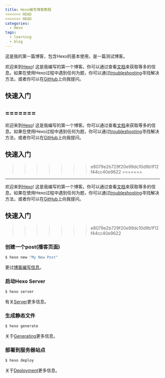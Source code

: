 ```yaml
---
title: Hexo编写博客教程
<<<<<<< HEAD
<<<<<<< HEAD
categories:
  - Hexo
tags:
  - learning
  - blog
---
```

这是我的第一篇博客，包含Hexo的基本使用，是一篇测试博客。

<!-- more -->

欢迎来到[Hexo](https://hexo.io/)! 这是我编写的第一个博客。你可以通过查看[文档](https://hexo.io/docs/)来获取等多的信息。如果在使用Hexo过程中遇到任何为题，你可以通过[troubleshooting](https://hexo.io/docs/troubleshooting.html)寻找解决方法，或者你可以在[GitHub](https://github.com/hexojs/hexo/issues)上向我提问。


## 快速入门

=======
---
欢迎来到[Hexo](https://hexo.io/)! 这是我编写的第一个博客。你可以通过查看[文档](https://hexo.io/docs/)来获取等多的信息。如果在使用Hexo过程中遇到任何为题，你可以通过[troubleshooting](https://hexo.io/docs/troubleshooting.html)寻找解决方法，或者你可以在[GitHub](https://github.com/hexojs/hexo/issues)上向我提问。

## 快速入门

>>>>>>> e8079e2b729f20e99dc10d9b1f12f44cc40e9622
=======
---
欢迎来到[Hexo](https://hexo.io/)! 这是我编写的第一个博客。你可以通过查看[文档](https://hexo.io/docs/)来获取等多的信息。如果在使用Hexo过程中遇到任何为题，你可以通过[troubleshooting](https://hexo.io/docs/troubleshooting.html)寻找解决方法，或者你可以在[GitHub](https://github.com/hexojs/hexo/issues)上向我提问。

## 快速入门

>>>>>>> e8079e2b729f20e99dc10d9b1f12f44cc40e9622
### 创建一个post(播客页面)

``` bash
$ hexo new "My New Post"
```

更过[博客编写信息](https://hexo.io/docs/writing.html)。

### 启动Hexo Server

``` bash
$ hexo server
```

有关[Server](https://hexo.io/docs/server.html)更多信息。

### 生成静态文件

``` bash
$ hexo generate
```

关于[Generating](https://hexo.io/docs/generating.html)更多信息。

### 部署到服务器站点

``` bash
$ hexo deploy
```

关于[Deployment](https://hexo.io/docs/one-command-deployment.html)更多信息。
